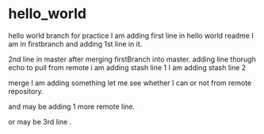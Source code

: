 # hello_world
hello world branch for practice
I am adding first line in hello world readme
I am in firstbranch and adding 1st line in it.

2nd line in master after merging firstBranch into master.
adding line thorugh echo
to pull from remote
i am adding stash line 1
I am adding stash line 2

merge I am adding something let me see whether I can or not from remote repository.

and may be adding 1 more  remote line.

or may be 3rd line .
